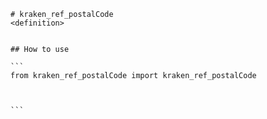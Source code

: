 
    # kraken_ref_postalCode
    <definition>


    ## How to use

    ```
    from kraken_ref_postalCode import kraken_ref_postalCode

    

    ```


    
    